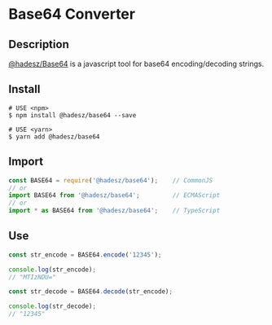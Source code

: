 # Base64 Converter

## Description

[@hadesz/Base64](https://github.com/nestjs/nest) is a javascript tool for base64 encoding/decoding strings.

## Install

    
```base
# USE <npm>
$ npm install @hadesz/base64 --save

# USE <yarn>
$ yarn add @hadesz/base64
```

## Import
```javascript
const BASE64 = require('@hadesz/base64');    // CommonJS
// or
import BASE64 from '@hadesz/base64';         // ECMAScript
// or
import * as BASE64 from '@hadesz/base64';    // TypeScript
```

## Use
```javascript
const str_encode = BASE64.encode('12345');

console.log(str_encode);
// "MTIzNDU="

const str_decode = BASE64.decode(str_encode);

console.log(str_decode);
// "12345"

```
